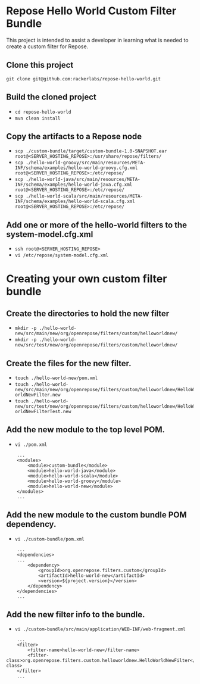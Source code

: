 # Repose Hello World Custom Filter Bundle

This project is intended to assist a developer in learning what is needed to create a custom filter for Repose. 

## Clone this project
`git clone git@github.com:rackerlabs/repose-hello-world.git`

## Build the cloned project
 - `cd repose-hello-world`
 - `mvn clean install`

## Copy the artifacts to a Repose node
 - `scp ./custom-bundle/target/custom-bundle-1.0-SNAPSHOT.ear                                       root@<SERVER_HOSTING_REPOSE>:/usr/share/repose/filters/`
 - `scp ./hello-world-groovy/src/main/resources/META-INF/schema/examples/hello-world-groovy.cfg.xml root@<SERVER_HOSTING_REPOSE>:/etc/repose/`
 - `scp ./hello-world-java/src/main/resources/META-INF/schema/examples/hello-world-java.cfg.xml     root@<SERVER_HOSTING_REPOSE>:/etc/repose/`
 - `scp ./hello-world-scala/src/main/resources/META-INF/schema/examples/hello-world-scala.cfg.xml   root@<SERVER_HOSTING_REPOSE>:/etc/repose/`

## Add one or more of the hello-world filters to the system-model.cfg.xml
 - `ssh root@<SERVER_HOSTING_REPOSE>`
 - `vi /etc/repose/system-model.cfg.xml`

# Creating your own custom filter bundle

## Create the directories to hold the new filter
 - `mkdir -p ./hello-world-new/src/main/new/org/openrepose/filters/custom/helloworldnew/`
 - `mkdir -p ./hello-world-new/src/test/new/org/openrepose/filters/custom/helloworldnew/`

## Create the files for the new filter.
 - `touch ./hello-world-new/pom.xml`
 - `touch ./hello-world-new/src/main/new/org/openrepose/filters/custom/helloworldnew/HelloWorldNewFilter.new`
 - `touch ./hello-world-new/src/test/new/org/openrepose/filters/custom/helloworldnew/HelloWorldNewFilterTest.new`

## Add the new module to the top level POM.
 - `vi ./pom.xml`

```
    ...
    <modules>
        <module>custom-bundle</module>
        <module>hello-world-java</module>
        <module>hello-world-scala</module>
        <module>hello-world-groovy</module>
        <module>hello-world-new</module>
    </modules>
    ...
```
 
## Add the new module to the custom bundle POM dependency.
 - `vi ./custom-bundle/pom.xml`

```
    ...
    <dependencies>
    ...
        <dependency>
            <groupId>org.openrepose.filters.custom</groupId>
            <artifactId>hello-world-new</artifactId>
            <version>${project.version}</version>
        </dependency>
    </dependencies>
    ...
```

## Add the new filter info to the bundle.
 - `vi ./custom-bundle/src/main/application/WEB-INF/web-fragment.xml`

```
    ...
    <filter>
        <filter-name>hello-world-new</filter-name>
        <filter-class>org.openrepose.filters.custom.helloworldnew.HelloWorldNewFilter</filter-class>
    </filter>
    ...
```

